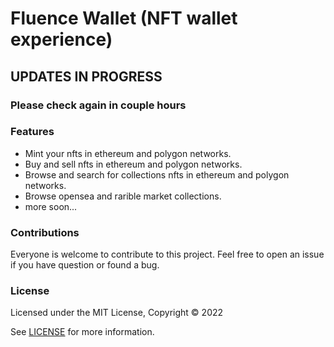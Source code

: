 # Fluence Wallet (NFT wallet experience)

## UPDATES IN PROGRESS
### Please check again in couple hours

### Features

- Mint your nfts in ethereum and polygon networks.
- Buy and sell nfts in ethereum and polygon networks.
- Browse and search for collections nfts in ethereum and polygon networks.
- Browse opensea and rarible market collections.
- more soon...

### Contributions

Everyone is welcome to contribute to this project. Feel free to open an issue if you have question or found a bug.

### License

Licensed under the MIT License, Copyright © 2022

See [LICENSE](LICENSE) for more information.

